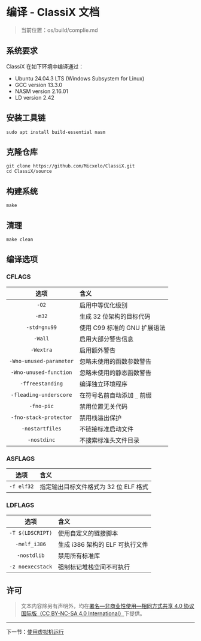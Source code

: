 # 编译 - ClassiX 文档

> 当前位置：os/build/complie.md

## 系统要求

ClassiX 在如下环境中编译通过：

- Ubuntu 24.04.3 LTS (Windows Subsystem for Linux)
- GCC version 13.3.0
- NASM version 2.16.01
- LD version 2.42

## 安装工具链

```shell
sudo apt install build-essential nasm
```

## 克隆仓库

```shell
git clone https://github.com/Micxelo/ClassiX.git
cd ClassiX/source
```

## 构建系统

```shell
make
```

## 清理

```shell
make clean
```

## 编译选项

### CFLAGS

|选项|含义|
|:-:|:-|
|`-O2`|启用中等优化级别|
|`-m32`|生成 32 位架构的目标代码|
|`-std=gnu99`|使用 C99 标准的 GNU 扩展语法|
|`-Wall`|启用大部分警告信息|
|`-Wextra`|启用额外警告|
|`-Wno-unused-parameter`|忽略未使用的函数参数警告|
|`-Wno-unused-function`|忽略未使用的静态函数警告|
|`-ffreestanding`|编译独立环境程序|
|`-fleading-underscore`|在符号名前自动添加 `_` 前缀|
|`-fno-pic`|禁用位置无关代码|
|`-fno-stack-protector`|禁用栈溢出保护|
|`-nostartfiles`|不链接标准启动文件|
|`-nostdinc`|不搜索标准头文件目录|

### ASFLAGS

|选项|含义|
|:-:|:-|
|`-f elf32`|指定输出目标文件格式为 32 位 ELF 格式|

### LDFLAGS

|选项|含义|
|:-:|:-|
|`-T $(LDSCRIPT)`|使用自定义的链接脚本|
|`-melf_i386`|生成 i386 架构的 ELF 可执行文件|
|`-nostdlib`|禁用所有标准库|
|`-z noexecstack`|强制标记堆栈空间不可执行|

## 许可

> 文本内容除另有声明外，均在[署名—非商业性使用—相同方式共享 4.0 协议国际版（CC BY-NC-SA 4.0 International）](https://creativecommons.org/licenses/by-nc-sa/4.0/)下提供。

---

下一节：[使用虚拟机运行](./emulation.md)
